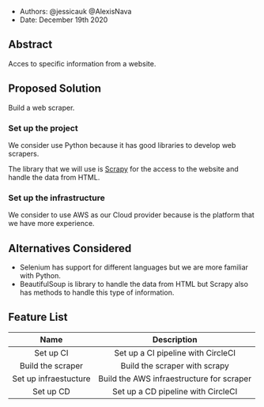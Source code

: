 - Authors: @jessicauk @AlexisNava
- Date: December 19th 2020

## Abstract

Acces to specific information from a website.

## Proposed Solution

Build a web scraper.

### Set up the project

We consider use Python because it has good libraries to develop web scrapers.

The library that we will use is [Scrapy](https://github.com/scrapy/scrapy) for the access to the website and handle the data from HTML.

### Set up the infrastructure

We consider to use AWS as our Cloud provider because is the platform that we have more experience.

## Alternatives Considered

- Selenium has support for different languages but we are more familiar with Python.
- BeautifulSoup is library to handle the data from HTML but Scrapy also has methods to handle this type of information.

## Feature List

|     Name     |     Description      |                
| :----------: | :------------------: | 
| Set up CI    | Set up a CI pipeline with CircleCI |
| Build the scraper    | Build the scraper with scrapy |
| Set up infraestucture    | Build the AWS infraestructure for scraper|
| Set up CD    | Set up a CD pipeline with CircleCI |
